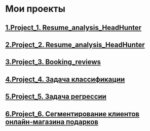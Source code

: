 # Мои проекты
## [1.Project_1. Resume_analysis_HeadHunter](https://github.com/EvgeniiOvcharenko/Project_Data_Science/tree/master/Project_1_Resume_analysis_HeadHunter)
## [2.Project_2. Resume_analysis_HeadHunter ](https://github.com/EvgeniiOvcharenko/Project_Data_Science/tree/master/Project_2_Resume_analysis_HeadHunter)
## [3.Project_3. Booking_reviews ](https://github.com/EvgeniiOvcharenko/Project_Data_Science/tree/master/Project_3_EDA%20_%20Feature%20Engineering)
## [4.Project_4. Задача классификации](https://github.com/EvgeniiOvcharenko/Project_Data_Science/tree/master/PROJECT-4.%20%D0%97%D0%B0%D0%B4%D0%B0%D1%87%D0%B0%20%D0%BA%D0%BB%D0%B0%D1%81%D1%81%D0%B8%D1%84%D0%B8%D0%BA%D0%B0%D1%86%D0%B8%D0%B8)
## [5.Project_5. Задача регрессии](https://github.com/EvgeniiOvcharenko/Project_Data_Science/tree/master/Project_5.%20%D0%97%D0%B0%D0%B4%D0%B0%D1%87%D0%B0%20%D1%80%D0%B5%D0%B3%D1%80%D0%B5%D1%81%D1%81%D0%B8%D0%B8)
## [6.Project_6. Сегментирование клиентов онлайн-магазина подарков]()